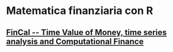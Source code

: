# Matematica finanziaria con R

## [FinCal -- Time Value of Money, time series analysis and Computational Finance](https://github.com/felixfan/FinCal)

